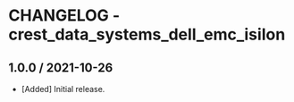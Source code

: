 # CHANGELOG - crest_data_systems_dell_emc_isilon

## 1.0.0 / 2021-10-26

* [Added] Initial release.

